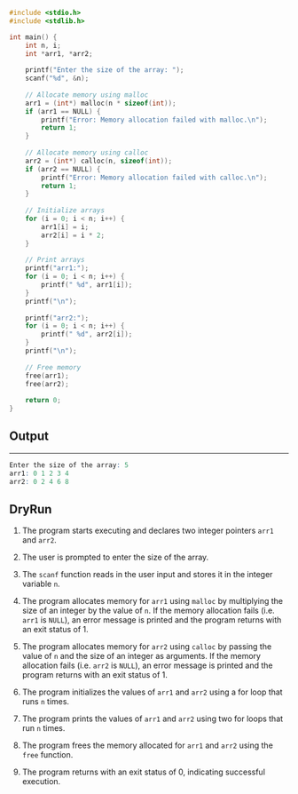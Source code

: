 ```c
#include <stdio.h>
#include <stdlib.h>

int main() {
    int n, i;
    int *arr1, *arr2;
    
    printf("Enter the size of the array: ");
    scanf("%d", &n);
    
    // Allocate memory using malloc
    arr1 = (int*) malloc(n * sizeof(int));
    if (arr1 == NULL) {
        printf("Error: Memory allocation failed with malloc.\n");
        return 1;
    }
    
    // Allocate memory using calloc
    arr2 = (int*) calloc(n, sizeof(int));
    if (arr2 == NULL) {
        printf("Error: Memory allocation failed with calloc.\n");
        return 1;
    }
    
    // Initialize arrays
    for (i = 0; i < n; i++) {
        arr1[i] = i;
        arr2[i] = i * 2;
    }
    
    // Print arrays
    printf("arr1:");
    for (i = 0; i < n; i++) {
        printf(" %d", arr1[i]);
    }
    printf("\n");
    
    printf("arr2:");
    for (i = 0; i < n; i++) {
        printf(" %d", arr2[i]);
    }
    printf("\n");
    
    // Free memory
    free(arr1);
    free(arr2);
    
    return 0;
}
```

## Output
---
```r
Enter the size of the array: 5 
arr1: 0 1 2 3 4 
arr2: 0 2 4 6 8
```

## DryRun

1.  The program starts executing and declares two integer pointers `arr1` and `arr2`.
    
2.  The user is prompted to enter the size of the array.
    
3.  The `scanf` function reads in the user input and stores it in the integer variable `n`.
    
4.  The program allocates memory for `arr1` using `malloc` by multiplying the size of an integer by the value of `n`. If the memory allocation fails (i.e. `arr1` is `NULL`), an error message is printed and the program returns with an exit status of 1.
    
5.  The program allocates memory for `arr2` using `calloc` by passing the value of `n` and the size of an integer as arguments. If the memory allocation fails (i.e. `arr2` is `NULL`), an error message is printed and the program returns with an exit status of 1.
    
6.  The program initializes the values of `arr1` and `arr2` using a for loop that runs `n` times.
    
7.  The program prints the values of `arr1` and `arr2` using two for loops that run `n` times.
    
8.  The program frees the memory allocated for `arr1` and `arr2` using the `free` function.
    
9.  The program returns with an exit status of 0, indicating successful execution.

